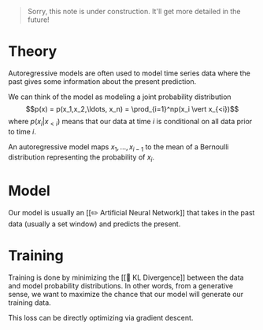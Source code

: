 > Sorry, this note is under construction. It'll get more detailed in the future!

# Theory
Autoregressive models are often used to model time series data where the past gives some information about the present prediction.

We can think of the model as modeling a joint probability distribution $$p(x) = p(x_1,x_2,\ldots, x_n) = \prod_{i=1}^np(x_i \vert x_{<i})$$
where $p(x_i\vert x_{<i})$ means that our data at time $i$ is conditional on all data prior to time $i$.

An autoregressive model maps $x_1,\ldots, x_{i-1}$ to the mean of a Bernoulli distribution representing the probability of $x_i$.

# Model
Our model is usually an [[✏️ Artificial Neural Network]] that takes in the past data (usually a set window) and predicts the present.

# Training
Training is done by minimizing the [[📏 KL Divergence]] between the data and model probability distributions. In other words, from a generative sense, we want to maximize the chance that our model will generate our training data.

This loss can be directly optimizing via gradient descent.